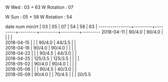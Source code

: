 W Wed      : 03 + 63
W Rotation :      07

W Sun      : 05 + 58
W Rotation :      54

date num min/rt |    03   |    05   |    07   |    54   |    58   |    63   |
----------------+---------+---------+---------+---------+---------+---------
2018-04-11      |  90/4.0 |  90/4.0 |         |         |         |        
2018-04-15      |         |         |  90/4.0 |  44/3.5 |         |        
2018-04-18      |  90/4.0 |  90/4.0 |         |         |         |        
2018-04-22      |         |         |  90/4.5 |  44/3.0 |         |        
2018-04-25      | 125/3.5 | 125/3.5 |         |         |         |        
2018-05-02      |  90/4.0 |  90/4.0 |         |         |         |        
2018-05-06      |         |         |  90/4.5 |  40/3.0 |         |        
2018-05-09      |  90/4.0 |         |  70/4.5 |         |         |  20/5.5
